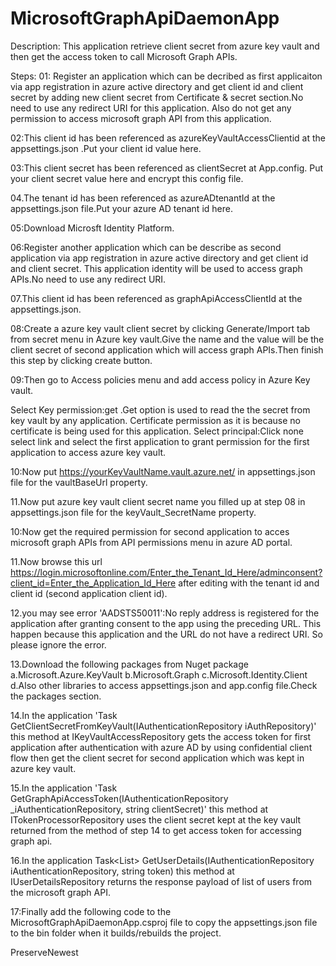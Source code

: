 # MicrosoftGraphApiDaemonApp
Description: This application retrieve client secret from azure key vault and then get the access token to call Microsoft Graph APIs.

Steps:
01: Register an application which can be decribed as first applicaiton via app registration in azure active directory and get client id and client secret by adding
new client secret from Certificate & secret section.No need to use any redirect URI for this application.
Also do not get any permission to access microsoft graph API from this application.

02:This client id has been  referenced as azureKeyVaultAccessClientid at the appsettings.json .Put your client id value here.

03:This client secret has been referenced as clientSecret at App.config. Put your client secret value here and encrypt this config file.

04.The tenant id has been referenced as azureADtenantId at the appsettings.json file.Put your azure AD tenant id here.

05:Download Microsft Identity Platform.

06:Register another application which can be describe as second application via app registration in azure active directory and get client id and client secret.
This application identity will be used to access graph APIs.No need to use any redirect URI.

07.This client id has been  referenced as graphApiAccessClientId at the appsettings.json.

08:Create a  azure key vault client secret by clicking Generate/Import tab from secret menu in Azure key vault.Give the name and the value will
be the client secret of second application which will access graph APIs.Then finish this step by clicking create button.

09:Then go to Access policies menu and add access policy in Azure Key vault.

Select Key permission:get .Get option is used to read the the secret from key vault by any application.
Certificate permission as it is because no certificate is being used for this application.
Select principal:Click none select link and select the first application to grant permission for the first application to access azure key
vault.

10:Now  put https://yourKeyVaultName.vault.azure.net/ in appsettings.json file for the vaultBaseUrl property.

11.Now put azure key vault client secret name you filled up at step 08 in appsettings.json file for the keyVault_SecretName property.

10:Now get the required permission for second application to acces microsoft graph APIs from API permissions menu in azure AD portal.

11.Now browse this url https://login.microsoftonline.com/Enter_the_Tenant_Id_Here/adminconsent?client_id=Enter_the_Application_Id_Here after editing
with the tenant id and client id (second application client id).

12.you may see error 'AADSTS50011':No reply address is registered for the application after granting consent to the app using the preceding URL.
This happen because this application and the URL do not have a redirect URI. So please ignore the error.

13.Download the following packages from Nuget package
a.Microsoft.Azure.KeyVault
b.Microsoft.Graph
c.Microsoft.Identity.Client 
d.Also other libraries to access appsettings.json and app.config file.Check the packages section.

14.In the application 'Task <string>GetClientSecretFromKeyVault(IAuthenticationRepository iAuthRepository)' this method at IKeyVaultAccessRepository gets the access token
for first application after authentication with azure AD by using confidential client flow then get the client secret for second application  which was kept in azure key vault.

15.In the application 'Task<string> GetGraphApiAccessToken(IAuthenticationRepository _iAuthenticationRepository, string clientSecret)' this method at ITokenProcessorRepository uses the client secret kept at the key vault returned
from  the method of step 14 to get access token for accessing graph api.

16.In the application  Task<List<User>> GetUserDetails(IAuthenticationRepository iAuthenticationRepository, string token) this method at IUserDetailsRepository returns  the response payload of list of users from
the microsoft graph API.

17:Finally add the following code to the MicrosoftGraphApiDaemonApp.csproj file to copy the appsettings.json file to the bin folder when it  builds/rebuilds the project.

<ItemGroup>
		<None Update="appsettings.json">
			<CopyToOutputDirectory>PreserveNewest</CopyToOutputDirectory>
		</None>
</ItemGroup>



